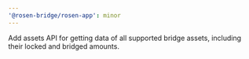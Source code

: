 ```yaml
---
'@rosen-bridge/rosen-app': minor
---
```


Add assets API for getting data of all supported bridge assets, including their locked and bridged amounts.
